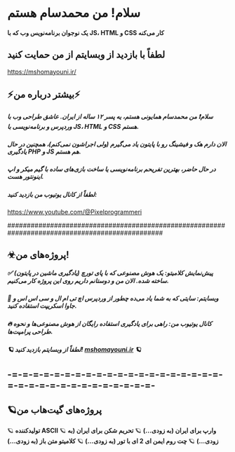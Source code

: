 <h1>سلام! من محمدسام هستم</h1>
<h4>یک نوجوان برنامه‌نویس وب که با JS، HTML و CSS کار می‌کنه</h4>

<h2>لطفاً با بازدید از وبسایتم از من حمایت کنید</h2>
<a href="https://mshomayouni.ir/">https://mshomayouni.ir/</a>

<h2>⚡بیشتر درباره من⚡</h2>
<h5>سلام❗ من محمدسام همایونی هستم، یه پسر ۱۲ ساله از ایران. عاشق طراحی وب با وردپرس و برنامه‌نویسی با JS، HTML و CSS هستم.</h5>
<h5>الان دارم هک و فیشینگ رو با پایتون یاد می‌گیرم (ولی اجراشون نمی‌کنم)، همچنین در حال یادگیری PHP و JS هم هستم.</h5>
<h5>در حال حاضر، بهترین تفریحم برنامه‌نویسی یا ساخت بازی‌های ساده با گیم میکر و اپ اینونتور هست.</h5>
<h5>لطفاً از کانال یوتیوب من بازدید کنید:</h5>
<a href="https://www.youtube.com/@Pixelprogrammeri">https://www.youtube.com/@Pixelprogrammeri</a>

################################################################################################
<h2>☣پروژه‌های من!</h2>
<h5>✅ پیش‌نمایش کلامیتو: یک هوش مصنوعی که با پای تورچ (یادگیری ماشین در پایتون) ساخته شده. الان من و دوستانم داریم روی این پروژه کار می‌کنیم.  <h5>
<h5>🚩 وبسایتم: سایتی که به شما یاد می‌ده چطور از وردپرس اچ تی ام ال و سی اس اس و جاوا اسکریپت استفاده کنید. <h5> 
<h5>🔥 کانال یوتیوب من: راهی برای یادگیری استفاده رایگان از هوش مصنوعی‌ها و نحوه طراحی پرامپت‌ها.  <h5>
<h5>🪐 لطفاً از وبسایتم بازدید کنید! <a href="https://mshomayouni.ir/">mshomayouni.ir</a> 🪐  <h5>

<h2>-=-=-=-=-=-=-=-=-=-=-=-=-=-=-=-=-=-=-=-=-=-=-=-=-=-=-=-=-=-=-=-=-=-=-</h2>

<h2>🪐پروژه‌های گیت‌هاب من</h2>
🪐 <b>تولیدکننده ASCII</b>  
🪐 <b>وارپ برای ایران (به زودی...)</b>  
🪐 <b>تحریم شکن برای ایران (به زودی...)</b>  
🪐 <b>چت روم ایمن ای 2 ای با تور (به زودی...)</b>  
🪐 <b>کلامیتو متن باز (به زودی...)</b>  
